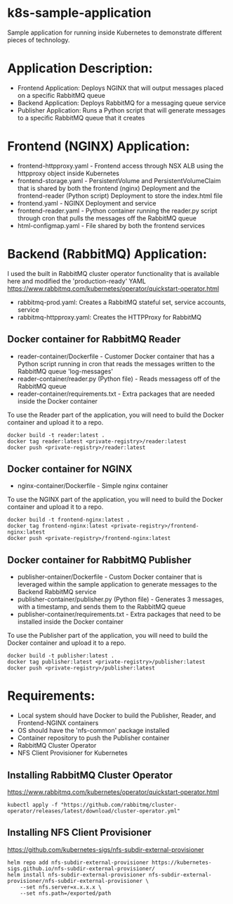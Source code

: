 # k8s-sample-application
Sample application for running inside Kubernetes to demonstrate different pieces of technology.

# Application Description:
- Frontend Application: Deploys  NGINX that will output messages placed on a specific RabbitMQ queue
- Backend Application: Deploys RabbitMQ for a messaging queue service
- Publisher Application: Runs a Python script that will generate messages to a specific RabbitMQ queue that it creates

# Frontend (NGINX) Application:
- frontend-httpproxy.yaml - Frontend access through NSX ALB using the httpproxy object inside Kubernetes
- frontend-storage.yaml - PersistentVolume and PersistentVolumeClaim that is shared by both the frontend (nginx) Deployment and the frontend-reader (Python script) Deployment to store the index.html file
- frontend.yaml - NGINX Deployment and service
- frontend-reader.yaml - Python container running the reader.py script through cron that pulls the messages off the RabbitMQ queue
- html-configmap.yaml - File shared by both the frontend services

# Backend (RabbitMQ) Application:
I used the built in RabbitMQ cluster operator functionality that is available here and modified the 'production-ready' YAML
https://www.rabbitmq.com/kubernetes/operator/quickstart-operator.html

- rabbitmq-prod.yaml: Creates a RabbitMQ stateful set, service accounts, service
- rabbitmq-httpproxy.yaml: Creates the HTTPProxy for RabbitMQ

## Docker container for RabbitMQ Reader
- reader-container/Dockerfile - Customer Docker container that has a Python script running in cron that reads the messages written to the RabbitMQ queue 'log-messages'
- reader-container/reader.py (Python file) - Reads messagess off of the RabbitMQ queue
- reader-container/requirements.txt - Extra packages that are needed inside the Docker container

To use the Reader part of the application, you will need to build the Docker container and upload it to a repo.
```
docker build -t reader:latest .
docker tag reader:latest <private-registry>/reader:latest
docker push <private-registry>/reader:latest
```

## Docker container for NGINX
- nginx-container/Dockerfile - Simple nginx container

To use the NGINX part of the application, you will need to build the Docker container and upload it to a repo.
```
docker build -t frontend-nginx:latest .
docker tag frontend-nginx:latest <private-registry>/frontend-nginx:latest
docker push <private-registry>/frontend-nginx:latest
```

## Docker container for RabbitMQ Publisher
- publisher-ontainer/Dockerfile - Custom Docker container that is leveraged within the sample application to generate messages to the Backend RabbitMQ service
- publisher-container/publisher.py (Python file) - Generates 3 messages, with a timestamp, and sends them to the RabbitMQ queue
- publisher-container/requirements.txt - Extra packages that need to be installed inside the Docker container

To use the Publisher part of the application, you will need to build the Docker container and upload it to a repo.

```
docker build -t publisher:latest .
docker tag publisher:latest <private-registry>/publisher:latest
docker push <private-registry>/publisher:latest
```

# Requirements:
- Local system should have Docker to build the Publisher, Reader, and Frontend-NGINX containers
- OS should have the 'nfs-common' package installed
- Container repository to push the Publisher container
- RabbitMQ Cluster Operator
- NFS Client Provisioner for Kubernetes

## Installing RabbitMQ Cluster Operator

https://www.rabbitmq.com/kubernetes/operator/quickstart-operator.html

```
kubectl apply -f "https://github.com/rabbitmq/cluster-operator/releases/latest/download/cluster-operator.yml"
```

## Installing NFS Client Provisioner
https://github.com/kubernetes-sigs/nfs-subdir-external-provisioner

```
helm repo add nfs-subdir-external-provisioner https://kubernetes-sigs.github.io/nfs-subdir-external-provisioner/
helm install nfs-subdir-external-provisioner nfs-subdir-external-provisioner/nfs-subdir-external-provisioner \
    --set nfs.server=x.x.x.x \
    --set nfs.path=/exported/path
```
